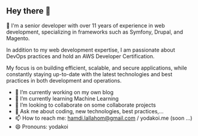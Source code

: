 ## Hey there 👋

👋 I'm a senior developer with over 11 years of experience in web development, specializing in frameworks such as Symfony, Drupal, and Magento.

In addition to my web development expertise, I am passionate about DevOps practices and hold an AWS Developer Certification.

My focus is on building efficient, scalable, and secure applications, while constantly staying up-to-date with the latest technologies and best practices in both development and operations.

- 🔭 I’m currently working on my own blog
- 🌱 I’m currently learning Machine Learning
- 👯 I’m looking to collaborate on some collaborate projects
- 💬 Ask me about coding, new technologies, best practices,...
- 📫 How to reach me: hamdi.lallahom@gmail.com / yodakoi.me (soon ...)
- 😄 Pronouns: yodakoi

